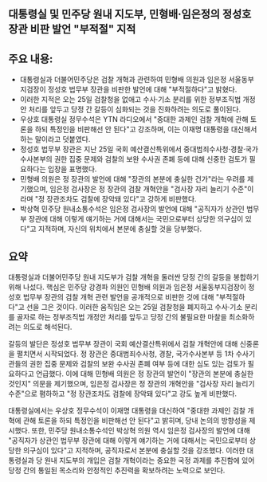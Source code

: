 ## 대통령실 및 민주당 원내 지도부, 민형배·임은정의 정성호 장관 비판 발언 "부적절" 지적

## 주요 내용:
*   대통령실과 더불어민주당은 검찰 개혁과 관련하여 민형배 의원과 임은정 서울동부지검장이 정성호 법무부 장관을 비판한 발언에 대해 "부적절하다"고 밝혔다.
*   이러한 지적은 오는 25일 검찰청을 없애고 수사·기소 분리를 위한 정부조직법 개정안 처리를 앞두고 당정 간 갈등이 심화되는 것을 진화하려는 의도로 풀이된다.
*   우상호 대통령실 정무수석은 YTN 라디오에서 "중대한 과제인 검찰 개혁에 관해 토론을 하되 특정인을 비판해선 안 된다"고 강조하며, 이는 이재명 대통령을 대신해서 하는 말이라고 덧붙였다.
*   정성호 법무부 장관은 지난 25일 국회 예산결산특위에서 중대범죄수사청·경찰·국가수사본부의 권한 집중 문제와 검찰의 보완 수사권 존폐 등에 대해 신중한 검토가 필요하다는 입장을 표명했다.
*   민형배 의원은 정 장관의 발언에 대해 "장관의 본분에 충실한 건가"라는 우려를 제기했으며, 임은정 검사장은 정 장관의 검찰 개혁안을 "검사장 자리 늘리기 수준"이라며 "정 장관조차도 검찰에 장악돼 있다"고 강하게 비판했다.
*   박상혁 민주당 원내소통수석은 임은정 검사장의 발언에 대해 "공직자가 상관인 법무부 장관에 대해 이렇게 얘기하는 거에 대해서는 국민으로부터 상당한 의구심이 있다"고 지적하며, 자신의 위치에서 본분에 충실할 것을 당부했다.

## 요약

대통령실과 더불어민주당 원내 지도부가 검찰 개혁을 둘러싼 당정 간의 갈등을 봉합하기 위해 나섰다. 핵심은 민주당 강경파 의원인 민형배 의원과 임은정 서울동부지검장이 정성호 법무부 장관의 검찰 개혁 관련 발언을 공개적으로 비판한 것에 대해 "부적절하다"고 선을 그은 것이다. 이러한 움직임은 오는 25일 검찰청을 폐지하고 수사·기소 분리를 골자로 하는 정부조직법 개정안 처리를 앞두고 당정 간의 불필요한 마찰을 최소화하려는 의도로 해석된다.

갈등의 발단은 정성호 법무부 장관이 국회 예산결산특위에서 검찰 개혁안에 대해 신중론을 펼치면서 시작되었다. 정 장관은 중대범죄수사청, 경찰, 국가수사본부 등 1차 수사기관들의 권한 집중 문제와 검찰의 보완 수사권 존폐 여부 등에 대한 심도 있는 검토가 필요하다고 언급했다. 이에 대해 민형배 의원은 정 장관의 발언이 "장관의 본분에 충실한 것인지" 의문을 제기했으며, 임은정 검사장은 정 장관의 개혁안을 "검사장 자리 늘리기 수준"으로 폄하하고 "정 장관조차도 검찰에 장악돼 있다"고 강도 높게 비판했다.

대통령실에서는 우상호 정무수석이 이재명 대통령을 대신하여 "중대한 과제인 검찰 개혁에 관해 토론을 하되 특정인을 비판해선 안 된다"고 밝히며, 당내 논의의 방향성을 제시했다. 또한, 민주당 원내소통수석인 박상혁 의원 역시 임은정 검사장의 발언에 대해 "공직자가 상관인 법무부 장관에 대해 이렇게 얘기하는 거에 대해서는 국민으로부터 상당한 의구심이 있다"고 지적하며, 공직자로서 본분에 충실할 것을 강조했다. 이러한 대통령실과 당 원내 지도부의 개입은 검찰 개혁이라는 중요한 국정 과제를 추진함에 있어 당정 간의 통일된 목소리와 안정적인 추진력을 확보하려는 노력으로 보인다.